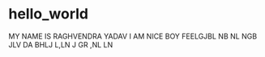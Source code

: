# hello_world
MY NAME IS RAGHVENDRA YADAV 
I AM  NICE BOY
FEELGJBL NB  NL  NGB JLV   DA BHLJ L,LN J GR ,NL LN
